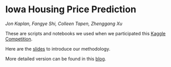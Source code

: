 # Iowa Housing Price Prediction

*Jon Kaplan, Fangye Shi, Colleen Tapen, Zhenggang Xu*

These are scripts and notebooks we used when we participated this [Kaggle Competition](https://www.kaggle.com/c/house-prices-advanced-regression-techniques).

Here are the [slides](https://docs.google.com/presentation/d/1-o_-9aOFw8_4Z-Ot67uVDXKKeSa6nwReUAr8FLWFn7o/edit?ts=5b82cd0f#slide=id.g3ffb0c3472_3_40) to introduce our methodology. 

More detailed version can be found in this [blog](https://nycdatascience.com/blog/student-works/key-learnings-from-predicting-housing-prices/).
